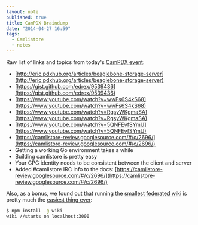 ```yaml
---
layout: note
published: true
title: CamPDX Braindump
date: "2014-04-27 16:59"
tags: 
  - Camlistore
  - notes
---
```


Raw list of links and topics from today's [CamPDX event](http://calagator.org/events/1250466065):

- [http://eric.pdxhub.org/articles/beaglebone-storage-server](http://eric.pdxhub.org/articles/beaglebone-storage-server)
- [https://gist.github.com/edrex/9539436](https://gist.github.com/edrex/9539436)
- [https://www.youtube.com/watch?v=wwFs6S4kS68](https://www.youtube.com/watch?v=wwFs6S4kS68)
- [https://www.youtube.com/watch?v=RgsyWKgmaSA](https://www.youtube.com/watch?v=RgsyWKgmaSA)
- [https://www.youtube.com/watch?v=5QNFEvfSYmU](https://www.youtube.com/watch?v=5QNFEvfSYmU)
- [https://camlistore-review.googlesource.com/#/c/2696/](https://camlistore-review.googlesource.com/#/c/2696/)
- Getting a working Go environment takes a while
- Building camlistore is pretty easy
- Your GPG identity needs to be consistent between the client and server
- Added #camlistore IRC info to the docs: [https://camlistore-review.googlesource.com/#/c/2696/](https://camlistore-review.googlesource.com/#/c/2696/)

Also, as a bonus, we found out that running the [smallest federated wiki](http://wardcunningham.github.io/) is pretty much the [easiest thing ever](http://indiewebcamp.com/irc/2014-04-27/line/1398626962):

```sh
$ npm install -g wiki
wiki //starts on localhost:3000
```
